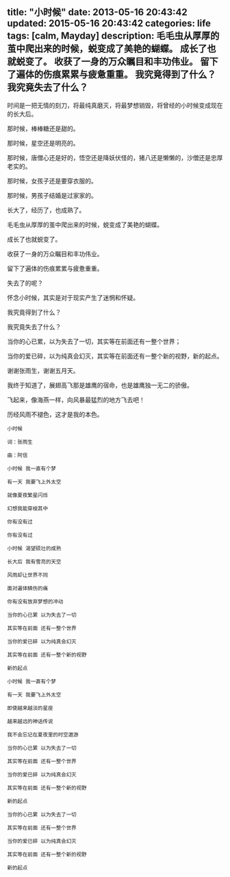title: "小时候"
date: 2013-05-16 20:43:42
updated: 2015-05-16 20:43:42
categories: life
tags: [calm, Mayday]
description: 毛毛虫从厚厚的茧中爬出来的时候，蜕变成了美艳的蝴蝶。 成长了也就蜕变了。 收获了一身的万众瞩目和丰功伟业。 留下了遍体的伤痕累累与疲惫重重。 我究竟得到了什么？ 我究竟失去了什么？
---

时间是一把无情的刻刀，将最纯真磨灭，将最梦想销毁，将曾经的小时候变成现在的长大后。

那时候，棒棒糖还是甜的。

那时候，星空还是明亮的。

那时候，唐僧心还是好的，悟空还是降妖伏怪的，猪八还是懒懒的，沙僧还是忠厚老实的。

那时候，女孩子还是要穿衣服的。

那时候，男孩子结婚是过家家的。

长大了，经历了，也成熟了。

毛毛虫从厚厚的茧中爬出来的时候，蜕变成了美艳的蝴蝶。

成长了也就蜕变了。

收获了一身的万众瞩目和丰功伟业。

留下了遍体的伤痕累累与疲惫重重。

失去了的呢？

怀念小时候，其实是对于现实产生了迷惘和怀疑。

我究竟得到了什么？

我究竟失去了什么？

当你的心已累，以为失去了一切，其实等在前面还有一整个世界；

当你的爱已碎，以为纯真会幻灭，其实等在前面还有一整个新的视野，新的起点。

谢谢张雨生，谢谢五月天。

我终于知道了，展翅高飞那是雄鹰的宿命，也是雄鹰独一无二的骄傲。

飞起来，像海燕一样，向风暴最猛烈的地方飞去吧！

历经风雨不褪色，这才是我的本色。

```
小时候

词：张雨生

曲：阿信

小时候 我一直有个梦 

有一天 我要飞上外太空

就像夏夜繁星闪烁 

幻想我能穿梭其中 

你有没有过 

你有没有过

小时候 渴望硕壮的成熟

长大后 我有雪亮的天空

风雨却让世界不同

面对遍体鳞伤的痛

你有没有放弃梦想的冲动

当你的心已累 以为失去了一切

其实等在前面 还有一整个世界

当你的爱已碎 以为纯真会幻灭

其实等在前面 还有一整个新的视野

新的起点

小时候 我一直有个梦

有一天 我要飞上外太空

即使越来越淡的星座

越来越远的神话传说

我不会忘记在夏夜里的时空遨游

当你的心已累 以为失去了一切

其实等在前面 还有一整个世界

当你的爱已碎 以为纯真会幻灭

其实等在前面 还有一整个新的视野

新的起点

当你的心已累 以为失去了一切

其实等在前面 还有一整个世界

当你的爱已碎 以为纯真会幻灭

其实等在前面 还有一整个新的视野

新的起点
```
